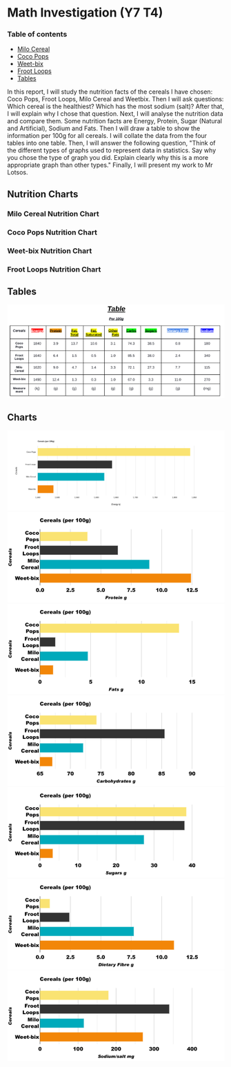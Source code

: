 # Math Investigation (Y7 T4)

### Table of contents
+ [Milo Cereal](#milo-cereal-nutrition-chart)
+ [Coco Pops](#coco-pops-nutrition-chart)
+ [Weet-bix](#weet-bix-nutrition-chart)
+ [Froot Loops](#froot-loops-nutrition-chart)
+ [Tables](#)


In this report, I will study the nutrition facts of the cereals I have chosen: Coco Pops, Froot Loops, Milo Cereal and Weetbix. Then I will ask questions: Which cereal is the healthiest? Which has the most sodium (salt)? After that, I will explain why I chose that question. Next, I will analyse the nutrition data and compare them. Some nutrition facts are Energy, Protein, Sugar (Natural and Artificial), Sodium and Fats. Then I will draw a table to show the information per 100g for all cereals. I will collate the data from the four tables into one table. Then, I will answer the following question, "Think of the different types of graphs used to represent data in statistics. Say why you chose the type of graph you did. Explain clearly why this is a more appropriate graph than other types." Finally, I will present my work to Mr Lotsos.

## Nutrition Charts
### Milo Cereal Nutrition Chart


### Coco Pops Nutrition Chart


### Weet-bix Nutrition Chart


### Froot Loops Nutrition Chart


## Tables
![Table (per 100g)](table.png)

## Charts
![Energy](imageonline-co-barchart.png)
![Protein](imageonline-co-barchart%20(1).png)
![Fat](imageonline-co-barchart%20(2).png)
![Carbohydrates](imageonline-co-barchart%20(3).png)
![Sugars](imageonline-co-barchart%20(4).png)
![Dietary Fibres](imageonline-co-barchart%20(5).png)
![Sodium](imageonline-co-barchart%20(6).png)